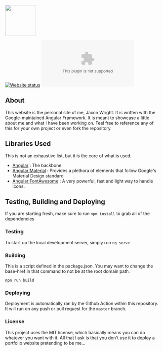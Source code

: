 <img src="https://www.jaxonwright.com/assets/img/branding/dark.png" width="100px"/>

[![Website status](https://img.shields.io/website-up-down-green-red/http/jaxonwright.com.svg?style=flat-square)](https://jaxonwright.com)
[![GitHub license](https://img.shields.io/github/license/JaxonWright/jaxonwright.com?style=flat-square)](https://github.com/JaxonWright/jaxonwright.com/blob/master/LICENSE)

## About
This website is the personal site of me, Jaxon Wright. It is written with the Google-maintained Angular Framework. It is meant to showcase a little about me and what I have been working on. Feel free to reference any of this for your own project or even fork the repository.

## Libraries Used
This is not an exhaustive list, but it is the core of what is used.
- [Angular](https://github.com/angular/angular) : The backbone
- [Angular Material](https://github.com/angular/material2) : Provides a plethora of elements that follow Google's Material Design standard
- [Angular FontAwesome](https://fontawesome.com/) : A very powerful, fast and light way to handle icons.

## Testing, Building and Deploying
If you are starting fresh, make sure to run `npm install` to grab all of the dependencies

### Testing
To start up the local development server, simply run `ng serve`

### Building
This is a script defined in the package.json. You may want to change the base-href in that command to not be at the root domain path.

`npm run build`


### Deploying
Deployment is automatically ran by the Github Action within this repository. It will run on any push or pull request for the `master` branch.


### License
This project uses the MIT license, which basically means you can do whatever you want with it. All that I ask is that you don't use it to deploy a portfolio website pretending to be me...
